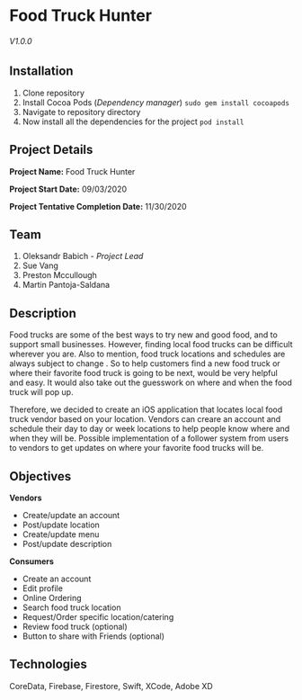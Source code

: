 # Food Truck Hunter
###### *V1.0.0*


## Installation
1. Clone repository
2. Install Cocoa Pods (*Dependency manager*)
    `sudo gem install cocoapods`
3. Navigate to repository directory
4. Now install all the dependencies for the project
    `pod install`

## Project Details

**Project Name:** Food Truck Hunter

**Project Start Date:** 09/03/2020

**Project Tentative Completion Date:** 11/30/2020

## Team
1. Oleksandr Babich - *Project Lead*
2. Sue Vang
3. Preston Mccullough
4. Martin Pantoja-Saldana

## Description
Food trucks are some of the best ways to try new and good food, and to support small
businesses. However, finding local food trucks can be difficult wherever you are. Also to
mention, food truck locations and schedules are always subject to change . So to help
customers find a new food truck or where their favorite food truck is going to be next, would be
very helpful and easy. It would also take out the guesswork on where and when the food truck
will pop up.

Therefore, we decided to create an iOS application that locates local food truck vendor based
on your location. Vendors can creare an account and schedule their day to day or week locations to
help people know where and when they will be. Possible implementation of a follower system
from users to vendors to get updates on where your favorite food trucks will be.

## Objectives
**Vendors**
* Create/update an account
* Post/update location
* Create/update menu
* Post/update description

**Consumers**
* Create an account
* Edit profile
* Online Ordering
* Search food truck location
* Request/Order specific location/catering
* Review food truck (optional)
* Button to share with Friends (optional)

## Technologies
CoreData, Firebase, Firestore, Swift, XCode, Adobe XD